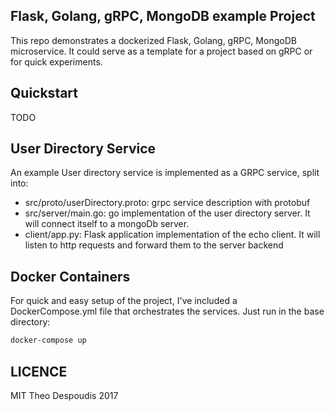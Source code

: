 Flask, Golang, gRPC, MongoDB example Project
---

This repo demonstrates a dockerized Flask, Golang, gRPC, MongoDB  microservice. 
It could serve as a template for a project based on gRPC or for quick experiments.

## Quickstart
TODO

## User Directory Service
An example User directory service is implemented as a GRPC service, split into:

* src/proto/userDirectory.proto: grpc service description with protobuf
* src/server/main.go: go implementation of the user directory server. It will connect itself to a mongoDb server.
* client/app.py: Flask application implementation of the echo client. It will listen to http requests 
and forward them to the server backend

## Docker Containers
For quick and easy setup of the project, I've included a DockerCompose.yml file that orchestrates the 
services. Just run in the base directory:

```bash
docker-compose up
```

## LICENCE
MIT Theo Despoudis 2017
